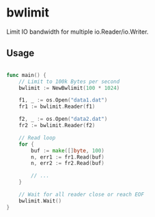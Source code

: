 # bwlimit

Limit IO bandwidth for multiple io.Reader/io.Writer.

## Usage

```go

func main() {
	// Limit to 100k Bytes per second
	bwlimit := NewBwlimit(100 * 1024)

	f1, _ := os.Open("data1.dat")
	fr1 := bwlimit.Reader(f1)

	f2, _ := os.Open("data2.dat")
	fr2 := bwlimit.Reader(f2)

	// Read loop
	for {
		buf := make([]byte, 100)
		n, err1 := fr1.Read(buf)
		n, err2 := fr2.Read(buf)

		// ...
	}

	// Wait for all reader close or reach EOF
	bwlimit.Wait()
}
```
